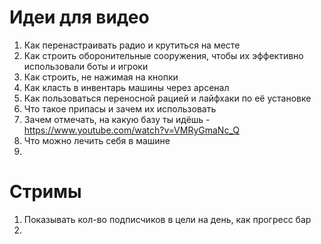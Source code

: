# Идеи для видео
1. Как перенастраивать радио и крутиться на месте
2. Как строить оборонительные сооружения, чтобы их эффективно использовали боты и игроки
3. Как строить, не нажимая на кнопки
4. Как класть в инвентарь машины через арсенал
5. Как пользоваться переносной рацией и лайфхаки по её установке
6. Что такое припасы и зачем их использовать
7. Зачем отмечать, на какую базу ты идёшь - https://www.youtube.com/watch?v=VMRyGmaNc_Q
8. Что можно лечить себя в машине
9. 



# Стримы
1. Показывать кол-во подписчиков в цели на день, как прогресс бар
2. 
